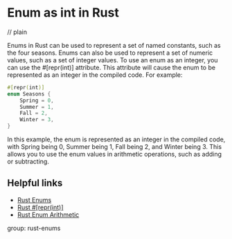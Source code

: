# Enum as int in Rust
// plain

Enums in Rust can be used to represent a set of named constants, such as the four seasons. Enums can also be used to represent a set of numeric values, such as a set of integer values. To use an enum as an integer, you can use the #[repr(int)] attribute. This attribute will cause the enum to be represented as an integer in the compiled code. For example:
```rust
#[repr(int)]
enum Seasons {
    Spring = 0,
    Summer = 1,
    Fall = 2,
    Winter = 3,
}
```
In this example, the enum is represented as an integer in the compiled code, with Spring being 0, Summer being 1, Fall being 2, and Winter being 3. This allows you to use the enum values in arithmetic operations, such as adding or subtracting.

## Helpful links
- [Rust Enums](https://doc.rust-lang.org/book/ch06-00-enums.html)
- [Rust #[repr(int)]](https://doc.rust-lang.org/reference/attributes/type_system/repr.html#reprint)
- [Rust Enum Arithmetic](https://doc.rust-lang.org/book/ch06-02-match.html#matching-with-enum-values)

group: rust-enums
